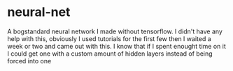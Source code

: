 # neural-net

A bogstandard neural network I made without tensorflow. I didn't have any help with this, obviously I used tutorials for the first few then I waited a week or two and came out with this. I know that if I spent enought time on it I could get one with a custom amount of hidden layers instead of being forced into one
